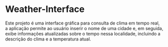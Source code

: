 # Weather-Interface
Este projeto é uma  interface gráfica para consulta de clima em tempo real,  a aplicação permite ao usuário inserir o nome de uma cidade e, em seguida, exibe informações atualizadas sobre o tempo nessa localidade, incluindo a descrição do clima e a temperatura atual.
